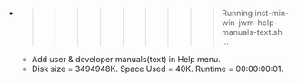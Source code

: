 * >>>>>>>>> Running inst-min-win-jwm-help-manuals-text.sh ...
  * Add user & developer manuals(text) in Help menu.
  * Disk size = 3494948K. Space Used = 40K. Runtime = 00:00:00:01.
